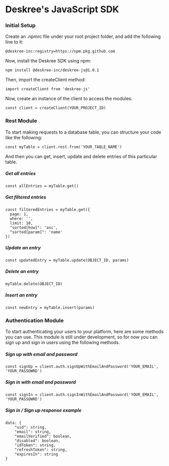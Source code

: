 # Deskree's JavaScript SDK

### Initial Setup

Create an .npmrc file under your root project folder, and add the following line to it:

```
@deskree-inc:registry=https://npm.pkg.github.com
```

Now, install the Deskree SDK using npm:

```
npm install @deskree-inc/deskree-js@1.0.1
```

Then, import the createClient method:

```
import createClient from 'deskree-js'
```

Now, create an instance of the client to access the modules: 

```
const client = createClient(YOUR_PROJECT_ID)
```

### Rest Module

To start making requests to a database table, you can structure your code like the following: 

```
const myTable = client.rest.from('YOUR_TABLE_NAME')
```

And then you can get, insert, update and delete entries of this particular table.

##### Get all entries

```
const allEntries = myTable.get()
```

##### Get filtered entries

```
const filteredEntries = myTable.get({
  page: 1,
  where: '',
  limit: 10,
  "sorted[how]": 'asc',
  "sorted[param]": 'name'
})
```

##### Update an entry

```
const updatedEntry = myTable.update(OBJECT_ID, params)
```

##### Delete an entry

```
myTable.delete(OBJECT_ID)
```

##### Insert an entry

```
const newEntry = myTable.insert(params)
```

### Authentication Module

To start authenticating your users to your platform, here are some methods you can use. This module is still under development, so for now you can sign up and sign in users using the following methods.

##### Sign up with email and password
```
const signUp = client.auth.signUpWithEmailAndPassword('YOUR_EMAIL', 'YOUR_PASSOWRD')
```

##### Sign in with email and password
```
const signIn = client.auth.signInWithEmailAndPassword('YOUR_EMAIL', 'YOUR_PASSOWRD')
```

##### Sign in / Sign up response example

```
data: {
    "uid": string,
    "email": string,
    "emailVerified": boolean,
    "disabled": boolean,
    "idToken": string,
    "refreshToken": string,
    "expiresIn": string
}
```